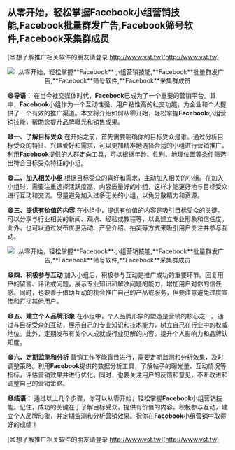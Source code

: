 ## **从零开始，轻松掌握**Facebook**小组营销技能,**Facebook**批量群发广告,**Facebook**筛号软件,**Facebook**采集群成员**

[😍想了解推广相关软件的朋友请登录 http://www.vst.tw](http://www.vst.tw)

 <center><img src="https://vst.tw/MP4/tuiguang/png/0.png" alt="从零开始，轻松掌握**Facebook**小组营销技能,**Facebook**批量群发广告,**Facebook**筛号软件,**Facebook**采集群成员"></center>

**😄导语：**
在当今社交媒体时代，**Facebook**已成为了一个重要的营销平台。其中，**Facebook**小组作为一个互动性强、用户粘性高的社交功能，为企业和个人提供了一个有效的推广渠道。本文将介绍如何从零开始，轻松掌握**Facebook**小组营销技能，帮助您提升品牌曝光和销售成果。

**😄一、了解目标受众**
在开始之前，首先需要明确你的目标受众是谁。通过分析目标受众的特征、兴趣爱好和需求，可以更加精准地选择合适的小组进行营销推广。利用**Facebook**提供的人群定向工具，可以根据年龄、性别、地理位置等条件筛选出符合目标受众特征的小组。

**😄二、加入相关小组**
根据目标受众的喜好和需求，主动加入相关的小组。在加入小组时，需要注重选择活跃度高、内容质量好的小组，这样才能更好地与目标受众进行互动和交流。尽量避免加入过多无关的小组，以免分散精力和资源。

**😄三、提供有价值的内容**
在小组中，提供有价值的内容是吸引目标受众的关键。可以分享与行业相关的新闻、观点、经验或教程等，以此建立专业形象和信任度。此外，也可以通过发布优惠活动、产品介绍、抽奖等方式来吸引用户关注并参与互动。

 <center><img src="https://vst.tw/MP4/tuiguang/png/3.png" alt="从零开始，轻松掌握**Facebook**小组营销技能,**Facebook**批量群发广告,**Facebook**筛号软件,**Facebook**采集群成员"></center>

**😄四、积极参与互动**
加入小组后，积极参与互动是推广成功的重要环节。回复用户的留言、评论或问题，展示专业知识和解决问题的能力，增加用户对你的信任感。同时，也要善于借助互动的机会推广自己的产品或服务，但要注意避免过度宣传和打扰其他用户。

**😄五、建立个人品牌形象**
在小组中，个人品牌形象的塑造是营销的核心之一。通过与目标受众的互动，展示自己的专业知识和技术能力，树立自己在行业中的权威地位。此外，定期发布有关个人成就或行业见解的内容，提升个人影响力和品牌认知度。

**😄六、定期监测和分析**
营销工作不能盲目进行，需要定期监测和分析效果，及时调整策略。利用**Facebook**提供的数据分析工具，了解帖子的曝光量、互动情况等指标，评估营销效果并进行优化。同时，也要关注用户的反馈和意见，不断改进和调整自己的营销策略。

**😄结语：**
通过以上几个步骤，你可以从零开始，轻松掌握**Facebook**小组营销技能。记住，成功的关键在于了解目标受众，提供有价值的内容，积极参与互动，建立个人品牌形象，并定期监测和分析营销效果。祝你在**Facebook**小组营销中取得好的成绩！

[😍想了解推广相关软件的朋友请登录 http://www.vst.tw](http://www.vst.tw)



